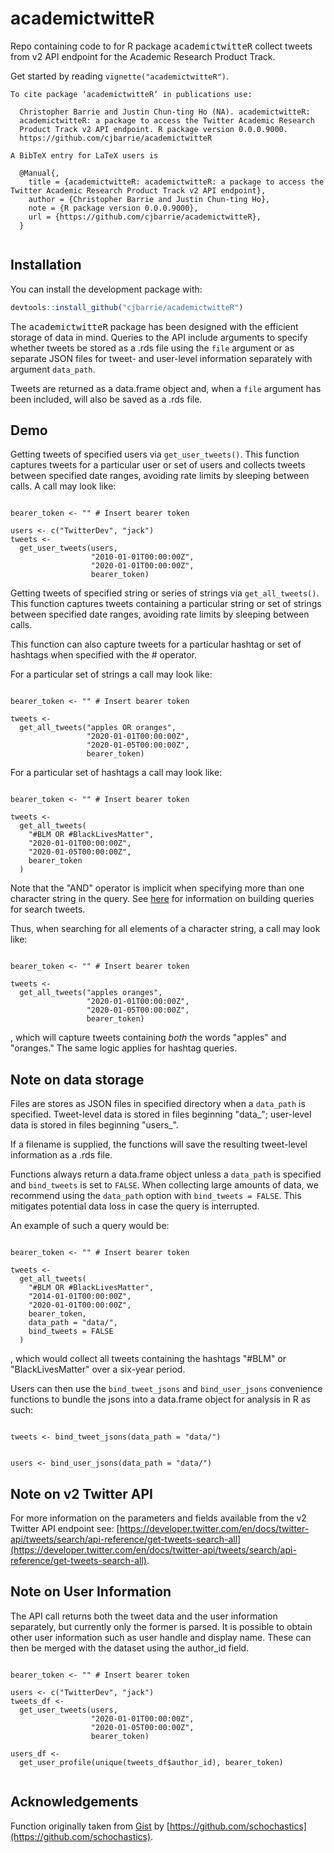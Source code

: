 # academictwitteR 

Repo containing code to for R package <tt>academictwitteR</tt> collect tweets from v2 API endpoint for the Academic Research Product Track.

Get started by reading `vignette("academictwitteR")`.

```
To cite package ‘academictwitteR’ in publications use:

  Christopher Barrie and Justin Chun-ting Ho (NA). academictwitteR:
  academictwitteR: a package to access the Twitter Academic Research
  Product Track v2 API endpoint. R package version 0.0.0.9000.
  https://github.com/cjbarrie/academictwitteR

A BibTeX entry for LaTeX users is

  @Manual{,
    title = {academictwitteR: academictwitteR: a package to access the Twitter Academic Research Product Track v2 API endpoint},
    author = {Christopher Barrie and Justin Chun-ting Ho},
    note = {R package version 0.0.0.9000},
    url = {https://github.com/cjbarrie/academictwitteR},
  }
  
```

## Installation

You can install the development package with:

``` r
devtools::install_github("cjbarrie/academictwitteR")
```

The <tt>academictwitteR</tt> package has been designed with the efficient storage of data in mind. Queries to the API include arguments to specify whether tweets be stored as a .rds file using the `file` argument or as separate JSON files for tweet- and user-level information separately with argument `data_path`.

Tweets are returned as a data.frame object and, when a `file` argument has been included, will also be saved as a .rds file.

## Demo

Getting tweets of specified users via `get_user_tweets()`. This function captures tweets for a particular user or set of users and collects tweets between specified date ranges, avoiding rate limits by sleeping between calls. A call may look like:

```{r}

bearer_token <- "" # Insert bearer token

users <- c("TwitterDev", "jack")
tweets <-
  get_user_tweets(users,
                  "2010-01-01T00:00:00Z",
                  "2020-01-01T00:00:00Z",
                  bearer_token)

```

Getting tweets of specified string or series of strings via `get_all_tweets()`. This function captures tweets containing a particular string or set of strings between specified date ranges, avoiding rate limits by sleeping between calls. 

This function can also capture tweets for a particular hashtag or set of hashtags when specified with the # operator.

For a particular set of strings a call may look like:

```{r}

bearer_token <- "" # Insert bearer token

tweets <-
  get_all_tweets("apples OR oranges",
                 "2020-01-01T00:00:00Z",
                 "2020-01-05T00:00:00Z",
                 bearer_token)

```

For a particular set of hashtags a call may look like:

```{r}

bearer_token <- "" # Insert bearer token

tweets <-
  get_all_tweets(
    "#BLM OR #BlackLivesMatter",
    "2020-01-01T00:00:00Z",
    "2020-01-05T00:00:00Z",
    bearer_token
  )

```

Note that the "AND" operator is implicit when specifying more than one character string in the query. See [here](https://developer.twitter.com/en/docs/twitter-api/tweets/search/integrate/build-a-query) for information on building queries for search tweets. 

Thus, when searching for all elements of a character string, a call may look like:

```{r}

bearer_token <- "" # Insert bearer token

tweets <-
  get_all_tweets("apples oranges",
                 "2020-01-01T00:00:00Z",
                 "2020-01-05T00:00:00Z",
                 bearer_token)

```

, which will capture tweets containing *both* the words "apples" and "oranges." The same logic applies for hashtag queries.

## Note on data storage

Files are stores as JSON files in specified directory when a `data_path` is specified. Tweet-level data is stored in files beginning "data_"; user-level data is stored in files beginning "users_".

If a filename is supplied, the functions will save the resulting tweet-level information as a .rds file.

Functions always return a data.frame object unless a `data_path` is specified and `bind_tweets` is set to `FALSE`. When collecting large amounts of data, we recommend using the `data_path` option with `bind_tweets = FALSE`. This mitigates potential data loss in case the query is interrupted. 

An example of such a query would be:

```{r}

bearer_token <- "" # Insert bearer token

tweets <-
  get_all_tweets(
    "#BLM OR #BlackLivesMatter",
    "2014-01-01T00:00:00Z",
    "2020-01-01T00:00:00Z",
    bearer_token,
    data_path = "data/",
    bind_tweets = FALSE
  )

```

, which would collect all tweets containing the hashtags "#BLM" or "BlackLivesMatter" over a six-year period. 

Users can then use the `bind_tweet_jsons` and `bind_user_jsons` convenience functions to bundle the jsons into a data.frame object for analysis in R as such:

```{r}

tweets <- bind_tweet_jsons(data_path = "data/")

```

```{r}

users <- bind_user_jsons(data_path = "data/")

```

## Note on v2 Twitter API

For more information on the parameters and fields available from the v2 Twitter API endpoint see: [https://developer.twitter.com/en/docs/twitter-api/tweets/search/api-reference/get-tweets-search-all](https://developer.twitter.com/en/docs/twitter-api/tweets/search/api-reference/get-tweets-search-all).

## Note on User Information

The API call returns both the tweet data and the user information separately, but currently only the former is parsed. It is possible to obtain other user information such as user handle and display name. These can then be merged with the dataset using the author_id field.

```

bearer_token <- "" # Insert bearer token

users <- c("TwitterDev", "jack")
tweets_df <-
  get_user_tweets(users,
                  "2020-01-01T00:00:00Z",
                  "2020-01-05T00:00:00Z",
                  bearer_token)

users_df <-
  get_user_profile(unique(tweets_df$author_id), bearer_token)
  
```


## Acknowledgements

Function originally taken from [Gist](https://gist.github.com/schochastics/1ff42c0211916d73fc98ba8ad0dcb261#file-get_tweets-r-L14) by [https://github.com/schochastics](https://github.com/schochastics).
